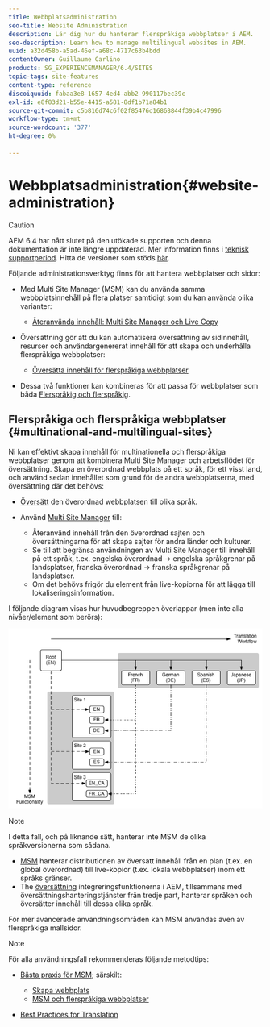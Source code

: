 ```yaml
---
title: Webbplatsadministration
seo-title: Website Administration
description: Lär dig hur du hanterar flerspråkiga webbplatser i AEM.
seo-description: Learn how to manage multilingual websites in AEM.
uuid: a32d458b-a5ad-46ef-a68c-4717c63b4bdd
contentOwner: Guillaume Carlino
products: SG_EXPERIENCEMANAGER/6.4/SITES
topic-tags: site-features
content-type: reference
discoiquuid: fabaa3e8-1657-4ed4-abb2-990117bec39c
exl-id: e8f83d21-b55e-4415-a581-8df1b71a84b1
source-git-commit: c5b816d74c6f02f85476d16868844f39b4c47996
workflow-type: tm+mt
source-wordcount: '377'
ht-degree: 0%

---
```


# Webbplatsadministration{#website-administration}

>[!CAUTION]
>
>AEM 6.4 har nått slutet på den utökade supporten och denna dokumentation är inte längre uppdaterad. Mer information finns i [teknisk supportperiod](https://helpx.adobe.com/support/programs/eol-matrix.html). Hitta de versioner som stöds [här](https://experienceleague.adobe.com/docs/).

Följande administrationsverktyg finns för att hantera webbplatser och sidor:

* Med Multi Site Manager (MSM) kan du använda samma webbplatsinnehåll på flera platser samtidigt som du kan använda olika varianter:

   * [Återanvända innehåll: Multi Site Manager och Live Copy](/help/sites-administering/msm.md)

* Översättning gör att du kan automatisera översättning av sidinnehåll, resurser och användargenererat innehåll för att skapa och underhålla flerspråkiga webbplatser:

   * [Översätta innehåll för flerspråkiga webbplatser](/help/sites-administering/translation.md)

* Dessa två funktioner kan kombineras för att passa för webbplatser som båda [Flerspråkig och flerspråkig](#multinational-and-multilingual-sites).

## Flerspråkiga och flerspråkiga webbplatser {#multinational-and-multilingual-sites}

Ni kan effektivt skapa innehåll för multinationella och flerspråkiga webbplatser genom att kombinera Multi Site Manager och arbetsflödet för översättning. Skapa en överordnad webbplats på ett språk, för ett visst land, och använd sedan innehållet som grund för de andra webbplatserna, med översättning där det behövs:

* [Översätt](/help/sites-administering/translation.md) den överordnad webbplatsen till olika språk.

* Använd [Multi Site Manager](/help/sites-administering/msm.md) till:

   * Återanvänd innehåll från den överordnad sajten och översättningarna för att skapa sajter för andra länder och kulturer.
   * Se till att begränsa användningen av Multi Site Manager till innehåll på ett språk, t.ex. engelska överordnad -> engelska språkgrenar på landsplatser, franska överordnad -> franska språkgrenar på landsplatser.
   * Om det behövs frigör du element från live-kopiorna för att lägga till lokaliseringsinformation.

I följande diagram visas hur huvudbegreppen överlappar (men inte alla nivåer/element som berörs):

![chlimage_1-71](assets/chlimage_1-71.png)

>[!NOTE]
>
>I detta fall, och på liknande sätt, hanterar inte MSM de olika språkversionerna som sådana.
>
>* [MSM](/help/sites-administering/msm.md) hanterar distributionen av översatt innehåll från en plan (t.ex. en global överordnad) till live-kopior (t.ex. lokala webbplatser) inom ett språks gränser.
>* The [översättning](/help/sites-administering/translation.md) integreringsfunktionerna i AEM, tillsammans med översättningshanteringstjänster från tredje part, hanterar språken och översätter innehåll till dessa olika språk.
>
>För mer avancerade användningsområden kan MSM användas även av flerspråkiga mallsidor.

>[!NOTE]
>
>För alla användningsfall rekommenderas följande metodtips:
>
>* [Bästa praxis för MSM](/help/sites-administering/msm-best-practices.md); särskilt:
   >
   >   * [Skapa webbplats](/help/sites-administering/msm-best-practices.md#create-site)
   >   * [MSM och flerspråkiga webbplatser](/help/sites-administering/msm-best-practices.md#msm-and-multilingual-websites)
>
>* [Best Practices for Translation](/help/sites-administering/tc-bp.md)

